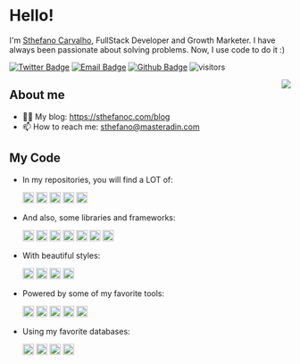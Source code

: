 # Hello!

I'm [Sthefano Carvalho](https://sthefanoc.com), FullStack Developer and Growth Marketer.
I have always been passionate about solving problems. Now, I use code to do it :)



[![Twitter Badge](https://img.shields.io/badge/-Twitter-1da1f2?style=flat-square&labelColor=1da1f2&logo=twitter&logoColor=white&link=https://twitter.com/sthefano_c)](https://twitter.com/sthefano_c)
[![Email Badge](https://img.shields.io/badge/-Email-c14438?style=flat-square&logo=Gmail&logoColor=white&link=mailto:sthefano@masteradin.com)](mailto:sthefano@masteradin.com)
[![Github Badge](https://img.shields.io/badge/-Github-232323?style=flat-square&logo=Github&logoColor=white&link=https://space.bilibili.com/7708412)](https://space.bilibili.com/7708412)
![visitors](https://visitor-badge.laobi.icu/badge?page_id=sthefanoc)

<img align="right" src="https://github-readme-stats.vercel.app/api?username=sthefanoc&theme=dracula&show_icons=true&hide_border=true">

## About me

- 👨‍💻 My blog: https://sthefanoc.com/blog
- 📫 How to reach me: [sthefano@masteradin.com](mailto:sthefano@masteradin.com)

## My Code

- In my repositories, you will find a LOT of: 

    <div>
        <code><img height="20" alt="Python" src="https://img.shields.io/badge/python%20-%2314354C.svg?&style=for-the-badge&logo=python&logoColor=white"/></code>
        <code><img height="20" alt="HTML5" src="https://img.shields.io/badge/html5%20-%23E34F26.svg?&style=for-the-badge&logo=html5&logoColor=white"/></code>
        <code><img height="20" alt="CSS3" src="https://img.shields.io/badge/css3%20-%231572B6.svg?&style=for-the-badge&logo=css3&logoColor=white"/></code>
        <code><img height="20" alt="JavaScript" src="https://img.shields.io/badge/javascript%20-%23323330.svg?&style=for-the-badge&logo=javascript&logoColor=%23F7DF1E"/></code>
        <code><img height="20" alt="TypeScript" src="https://img.shields.io/badge/typescript%20-%23007ACC.svg?&style=for-the-badge&logo=typescript&logoColor=white"/></code>
    </div>

- And also, some libraries and frameworks:

    <div>
        <code><img height="20" alt="React" src="https://img.shields.io/badge/react%20-%2320232a.svg?&style=for-the-badge&logo=react&logoColor=%2361DAFB"/></code>
        <code><img height="20" alt="React Native" src="https://img.shields.io/badge/react_native%20-%2320232a.svg?&style=for-the-badge&logo=react&logoColor=%2361DAFB"/></code>
        <code><img height="20" alt="NodeJS" src="https://img.shields.io/badge/node.js%20-%2343853D.svg?&style=for-the-badge&logo=node.js&logoColor=white"/></code>
        <code><img height="20" alt="Redux" src="https://img.shields.io/badge/redux%20-%23593d88.svg?&style=for-the-badge&logo=redux&logoColor=white"/></code>
        <code><img height="20" alt="Express.js" src="https://img.shields.io/badge/express.js%20-%23404d59.svg?&style=for-the-badge"/></code>
        <code><img height="20" alt="Django" src="https://img.shields.io/badge/django%20-%23092E20.svg?&style=for-the-badge&logo=django&logoColor=white"/></code>
        <code><img height="20" alt="Flask" src="https://img.shields.io/badge/flask%20-%23000.svg?&style=for-the-badge&logo=flask&logoColor=white"/></code>
    </div>
    
- With beautiful styles:

    <div>
        <code><img height="20" alt="SASS" src="https://img.shields.io/badge/SASS%20-hotpink.svg?&style=for-the-badge&logo=SASS&logoColor=white"/></code>
        <code><img height="20" alt="TailwindCSS" src="https://img.shields.io/badge/tailwindcss%20-%2338B2AC.svg?&style=for-the-badge&logo=tailwind-css&logoColor=white"/></code>
        <code><img height="20" alt="Material UI" src="https://img.shields.io/badge/material%20ui%20-%230081CB.svg?&style=for-the-badge&logo=material-ui&logoColor=white"/></code>
        <code><img height="20" alt="Bootstrap" src="https://img.shields.io/badge/bootstrap%20-%23563D7C.svg?&style=for-the-badge&logo=bootstrap&logoColor=white"/></code>
    </div>

- Powered by some of my favorite tools:

    <div>
        <code><img height="20" alt="Git" src="https://img.shields.io/badge/git%20-%23F05033.svg?&style=for-the-badge&logo=git&logoColor=white"/></code>
        <code><img height="20" alt="Heroku" src="https://img.shields.io/badge/heroku%20-%23430098.svg?&style=for-the-badge&logo=heroku&logoColor=white"/></code>
        <code><img height="20" alt="Scaleway" src="https://img.shields.io/badge/SCALEWAY%20-%234f0599.svg?&style=for-the-badge&logo=scaleway&logoColor=white"/></code>
        <code><img height="20" alt="Firebase" src="https://img.shields.io/badge/firebase%20-%23039BE5.svg?&style=for-the-badge&logo=firebase"/></code>
        <code><img height="20" alt="DigitalOcean" src="https://img.shields.io/badge/DigitalOcean-%230167ff.svg?&style=for-the-badge&logo=digitalOcean&logoColor=white"/></code>
    </div>
    
- Using my favorite databases:    
    <div>
        <code><img height="20" alt="MySQL" src="https://img.shields.io/badge/mysql-%2300f.svg?&style=for-the-badge&logo=mysql&logoColor=white"/></code>
        <code><img height="20" alt="Postgres" src ="https://img.shields.io/badge/postgres-%23316192.svg?&style=for-the-badge&logo=postgresql&logoColor=white"/></code>
        <code><img height="20" alt="MongoDB" src ="https://img.shields.io/badge/MongoDB-%234ea94b.svg?&style=for-the-badge&logo=mongodb&logoColor=white"/></code>
        <code><img height="20" alt="SQLite" src ="https://img.shields.io/badge/sqlite-%2307405e.svg?&style=for-the-badge&logo=sqlite&logoColor=white"/></code>
    </div>
